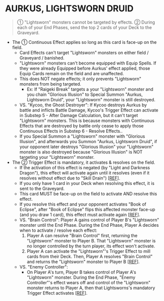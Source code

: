 # AURKUS, LIGHTSWORN DRUID

> ① "Lightsworn" monsters cannot be targeted by effects. ② During each of your End Phases, send the top 2 cards of your Deck to the Graveyard.

*   The ① Continuous Effect applies so long as this card is face-up on the field.
    *   Card Effects can't target "Lightsworn" monsters on either field / Graveyard / banished.
    *   "Lightsworn" monsters can't become equipped with Equip Spells. If they were already Equipped before Aurkus' effect applied, those Equip Cards remain on the field and are unaffected.
    *   This does NOT negate effects; it only prevents "Lightsworn" monsters from being targeted.
        *   Ex: If "Raigeki Break" targets a your "Lightsworn" monster and you chain "Glorious Illusion" to Special Summon "Aurkus, Lightsworn Druid", your "Lightsworn" monster is still destroyed.
    *   VS. "Kycoo, the Ghost Destroyer": If Kycoo destroys Aurkus by battle and inflicts Battle Damage, Kycoo's Trigger Effect can activate in Substep 5 - After Damage Calculation, but it can't target "Lightsworn" monsters. This is because monsters with Continuous Effects that are destroyed by battle only cease to apply those Continuous Effects in Substep 6 - Resolve Effects..
    *   If you Special Summon a "Lightsworn" monster with "Glorious Illusion", and afterwards you Summon "Aurkus, Lightsworn Druid", if your opponent later destroys "Glorious Illusion" your "Lightsworn" monster is also destroyed because "Glorious Illusion" is NOT targeting your "Lightsworn" monster.
*   The ② Trigger Effect is mandatory, it activates & resolves on the field.
    *   If the activation of this effect is negated (by "Light and Darkness Dragon"), this effect will activate again until it resolves (even if it resolves without effect due to "Skill Drain") \[[REF](http://duelistgroundz.com/index.php?/topic/137855-end-phase-mandatory-trigger-effects/)\].
    *   If you only have 1 card in your Deck when resolving this effect, it is sent to the Graveyard.
    *   This card MUST be face-up on the field to activate AND resolve this effect.
    *   If you resolve this effect and your opponent activates "Book of Eclipse", after "Book of Eclipse" flips this affected monster face-up (and you draw 1 card), this effect must activate again \[[REF](https://www.pojo.biz/board/showthread.php?t=678963)\].
    *   VS. "Brain Control": Player A gains control of Player B's "Lightsworn" monster until the End Phase. During the End Phase, Player A decides when to activate / resolve each effect:
        1.  Player A can resolve "Brain Control" first, returning the "Lightsworn" monster to Player B. That "Lightsworn" monster is no longer controlled by the turn player, its effect won't activate.
        2.  Player A can activate the "Lightsworn"'s Trigger Effect to mill cards from their Deck. Then, Player A resolves "Brain Control" and returns the "Lightsworn" monster to Player B \[[REF](https://www.pojo.biz/board/showthread.php?t=653322)\].
    *   VS. "Enemy Controller":
        *   On Player A's turn, Player B takes control of Player A's "Lightsworn" monster. During the End Phase, "Enemy Controller"'s effect wears off and control of the "Lightsworn" monster returns to Player A, then that Lightsworns's mandatory Trigger Effect activates \[[REF](http://duelistgroundz.com/index.php?/topic/85182-judgment-dragon-and-enemy-controller/)\].
